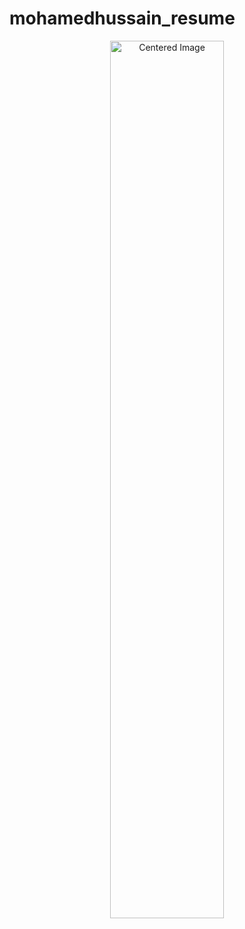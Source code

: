 # mohamedhussain_resume
<div style="text-align: center;">
  <img src="https://github.com/user-attachments/assets/b8f0a37f-88ff-4d52-9318-d1d7b6893319" alt="Centered Image" style="width: 60%;">
</div>
